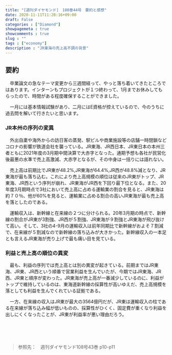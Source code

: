 ```yaml
---
title: "[週刊ダイヤモンド]　108巻44号　要約と感想"
date: 2020-11-11T11:28:16+09:00
draft: False
categories : ["Diamond"]
showpagemeta : true
showcomments : true
slug : ""
tags : ["economy"]
description : "JR東海の売上高不調の背景"
---
```




## **要約**

　卒業論文の急なテーマ変更から三週間経って、やっと落ち着いてきたところではあります。インターンもプロジェクトが１つ終わって、1月までお休みしてもらったので、時間がある程度確保することができました。

　一月には基本情報試験があり、二月にはE資格が控えているので、今のうちに過去問を解いて行きたいと思います。

### **JR本州の序列の変異**

　外出自粛や海外からの訪日客の蒸発、駅ビルや商業施設等の店舗一時閉鎖などコロナの影響が鉄道会社を襲っている。JR東海、JR西日本、JR東日本の本州三者ともに2021年度の3月期中間決算で大赤字となった。通期予想も各社が民営化後最悪の水準で売上高激減、大赤字となるが、その中身は一括りには語れない。

　売上高は前期比でJR東が48.2%,JR東海が64.4%,JR西が48.8%減となり、JR東海が最も落ち込む。これにより売上高規模の順位は従来のJR東がトップ、JR東海、JR西という序列が崩れ、JR東海がJR西を下回り最下位となる。また、20年度3月期時点で3社において売上高に占める運輸業の割合を見ると、JR東海は約７０％、他が60%を見ると、運輸業に占める割合の高いJR東海が最も売上高を落としたのである。

　運輸収入は、新幹線と在来線の２つに分けられる。20年3月期の時点で、新幹線の割合がJR東が3割強、JR西が５割強、JR東海が９割強とJR東海が飛び抜けて高い。そして、3社の4-9月の運輸収入は前年同期比で新幹線がおよそ７割減で、在来線が５割減なので新幹線の落ち込みが大きかった。新幹線収入の一本足とも言えるJR東海が売り上げで最も痛い目を見ている。


### **利益と売上高の順位の異変**

　最も、利益の序列では売上高とは別の異変が起きている。前期まではJR東海、JR東、JR西という順番で営業利益を生んでいたが、今期ではJR東海、JR西、JR東と順序が変わった。JR東海が売上高が一番減少しているのに、利益がトップで維持しているのは、東海道新幹線の採算性が高いゆえだ、売上高規模を落としても利益を生んでくれている証拠である。

　一方、在来線の収入はJR東が最大の3564億円だが、JR東は運輸収入の柱である在来線が落ち込み幅が低いものの、採算性がひくく、固定費が重くなり利益を出しにくくなったことが、JR東が利益率が悪い理由だろう。

　
　

　


>参照先：　週刊ダイヤモンド108号43巻 p10-p11　
